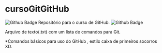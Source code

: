 # cursoGitGitHub
![Github Badge](https://img.shields.io/badge/GitHub-100000?style=for-the-badge&logo=github&logoColor=white&link=https://github.com/rodrigodojo)
Repositório para o curso de GitHub. 
![Github Badge](https://img.shields.io/badge/GitHub-100000?style=for-the-badge&logo=github&logoColor=white&link=https://github.com/rodrigodojo)

Arquivo de texto(.txt) com um lista de comandos para Git. 

*Comandos básicos para uso do GitHub , estilo caixa de primeiros socorros XD.
